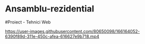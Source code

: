 # Ansamblu-rezidential
#Proiect - Tehnici Web


https://user-images.githubusercontent.com/80650098/166164052-6390f89d-311e-450c-afea-616627e9b718.mp4

